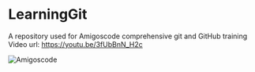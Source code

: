 # LearningGit

A repository used for Amigoscode comprehensive git and GitHub training
Video url: https://youtu.be/3fUbBnN_H2c

<img src="https://process.fs.teachablecdn.com/ADNupMnWyR7kCWRvm76Laz/resize=height:60/https://www.filepicker.io/api/file/Dvj31bhYRnqi2TGiKcq7" alt="Amigoscode" srcset="https://process.fs.teachablecdn.com/ADNupMnWyR7kCWRvm76Laz/resize=height:120/https://www.filepicker.io/api/file/Dvj31bhYRnqi2TGiKcq7 2x">
